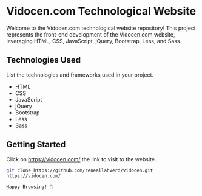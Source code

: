 
# Vidocen.com Technological Website

Welcome to the Vidocen.com technological website repository! This project represents the front-end development of the Vidocen.com website, leveraging HTML, CSS, JavaScript, jQuery, Bootstrap, Less, and Sass.

## Technologies Used
List the technologies and frameworks used in your project.

- HTML
- CSS
- JavaScript
- jQuery
- Bootstrap
- Less
- Sass

## Getting Started
Click on https://vidocen.com/ the link to visit to the website.

```bash
git clone https://github.com/reneallahverd/Vidocen.git
https://vidocen.com/

Happy Browsing! 🚀
